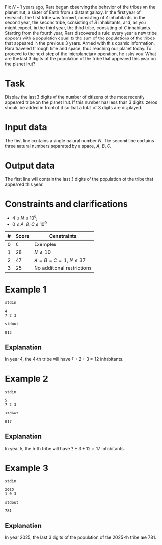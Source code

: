 Fix $N-1$ years ago, Rara began observing the behavior of the tribes on the planet Irut, a sister of Earth from a distant galaxy. In the first year of research, the first tribe was formed, consisting of $A$ inhabitants, in the second year, the second tribe, consisting of $B$ inhabitants, and, as you might expect, in the third year, the third tribe, consisting of $C$ inhabitants. Starting from the fourth year, Rara discovered a rule: every year a new tribe appears with a population equal to the sum of the populations of the tribes that appeared in the previous $3$ years. Armed with this cosmic information, Rara traveled through time and space, thus reaching our planet today. To proceed to the next step of the interplanetary operation, he asks you: What are the last $3$ digits of the population of the tribe that appeared this year on the planet Irut?

# Task

Display the last $3$ digits of the number of citizens of the most recently appeared tribe on the planet Irut. If this number has less than $3$ digits, zeros should be added in front of it so that a total of $3$ digits are displayed.

# Input data

The first line contains a single natural number $N$.
The second line contains three natural numbers separated by a space, $A, \ B, \ C$.

# Output data

The first line will contain the last $3$ digits of the population of the tribe that appeared this year.

# Constraints and clarifications

* $4 \leq N \leq 10^6$;
* $0 \le A, \ B, \ C \le 10^9$

| #   | Score | Constraints                    |
| --- | ----- | ------------------------------ |
| 0   | 0     | Examples                       |
| 1   | 28    | $N \le 10$                     |
| 2   | 47    | $A=B=C=1, \ N \le 37$          |
| 3   | 25    | No additional restrictions     |

# Example 1

`stdin`
```
4
7 2 3
```

`stdout`
```
012
```

## Explanation

In year $4$, the $4$-th tribe will have $7+2+3=12$ inhabitants.

# Example 2

`stdin`
```
5
7 2 3
```

`stdout`
```
017
```

## Explanation

In year $5$, the $5$-th tribe will have $2+3+12=17$ inhabitants.

# Example 3

`stdin`
```
2025
1 0 3
```

`stdout`
```
781
```

## Explanation

In year $2025$, the last $3$ digits of the population of the $2025$-th tribe are $781$.